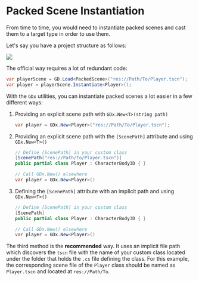 # Packed Scene Instantiation

From time to time, you would need to instantiate packed scenes and cast them to a target type in order to use them.

Let's say you have a project structure as follows:

![](~/images/ScenePathStructure.png)

The official way requires a lot of redundant code:

```csharp
var playerScene = GD.Load<PackedScene>("res://Path/To/Player.tscn");
var player = playerScene.Instantiate<Player>();
```

With the `GDx` utilities, you can instantiate packed scenes a lot easier in a few different ways:

1. Providing an explicit scene path with `GDx.New<T>(string path)`
   ```csharp
   var player = GDx.New<Player>("res://Path/To/Player.tscn");
   ```
2. Providing an explicit scene path with the `[ScenePath]` attribute and using `GDx.New<T>()`

   ```csharp
   // Define [ScenePath] in your custom class
   [ScenePath("res://Path/To/Player.tscn")]
   public partial class Player : CharacterBody3D { }

   // Call GDx.New() elsewhere
   var player = GDx.New<Player>()
   ```

3. Defining the `[ScenePath]` attribute with an implicit path and using `GDx.New<T>()`

   ```csharp
   // Define [ScenePath] in your custom class
   [ScenePath]
   public partial class Player : CharacterBody3D { }

   // Call GDx.New() elsewhere
   var player = GDx.New<Player>()
   ```

The third method is the **recommended** way. It uses an implicit file path which discovers the `tscn` file with the name of your custom class located under the folder that holds the `.cs` file defining the class. For this example, the corresponding scene file of the `Player` class should be named as `Player.tscn` and located at `res://Path/To`.
